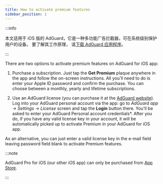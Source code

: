```yaml
---
title: How to activate premium features
sidebar_position: 1
---
```


:::info

本文适用于 iOS 版的 AdGuard，它是一种多功能广告拦截器，可在系统级别保护用户的设备。 要了解其工作原理， 请[下载 AdGuard 应用程序](https://agrd.io/download-kb-adblock)。

:::

There are two options to activate premium features on AdGuard for iOS app:

1. Purchase a subscription. Just tap the **Get Premium** plaque anywhere in the app and follow the on-screen instructions. All you'll need to do is enter your Apple ID password and confirm the purchase. You can choose between a monthly, yearly and lifetime subscriptions.

2. Use an AdGuard license (you can purchase it at the [AdGuard website](https://adguard.com/license.html)). Log into your AdGuard personal account via the app: go to *AdGuard app → Settings → License* screen and tap the **Login** button there. You'll be asked to enter your AdGuard Personal account credentials*. After you do, if you have any valid license key in your account, it will be automatically picked up to activate Premium in your AdGuard for iOS app.

As an alternative, you can just enter a valid license key in the e-mail field leaving password field blank to activate Premium features.

:::note

AdGuard Pro for iOS (our other iOS app) can only be purchased from [App Store](https://apps.apple.com/app/adguard-pro-adblock-privacy/id1126386264).

:::
